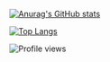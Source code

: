 [![Anurag's GitHub stats](https://github-readme-stats.vercel.app/api?username=pwnlxrd&count_private=true&theme=onedark)](https://github.com/pwnlxrd)

[![Top Langs](https://github-readme-stats.vercel.app/api/top-langs/?username=pwnlxrd&layout=compact&theme=onedark)](https://github.com/pwnlxrd)


![Profile views](https://gpvc.arturio.dev/pwnlxrd)